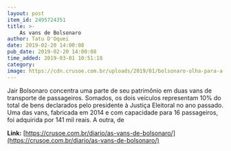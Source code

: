 ```yaml
---
layout: post
item_id: 2495724351
title: >-
    As vans de Bolsonaro
author: Tatu D'Oquei
date: 2019-02-20 14:00:08
pub_date: 2019-02-20 14:00:08
time_added: 2019-03-01 10:51:18
category: 
image: https://cdn.crusoe.com.br/uploads/2019/01/bolsonaro-olha-para-a-direita-na-posse-do-novo-chefe-da-marinha-e1547208266392.jpg
---
```


Jair Bolsonaro concentra uma parte de seu patrimônio em duas vans de transporte de passageiros. Somados, os dois veículos representam 10% do total de bens declarados pelo presidente à Justiça Eleitoral no ano passado. Uma das vans, fabricada em 2014 e com capacidade para 16 passageiros, foi adquirida por 141 mil reais. A outra, de

**Link:** [https://crusoe.com.br/diario/as-vans-de-bolsonaro/](https://crusoe.com.br/diario/as-vans-de-bolsonaro/)


